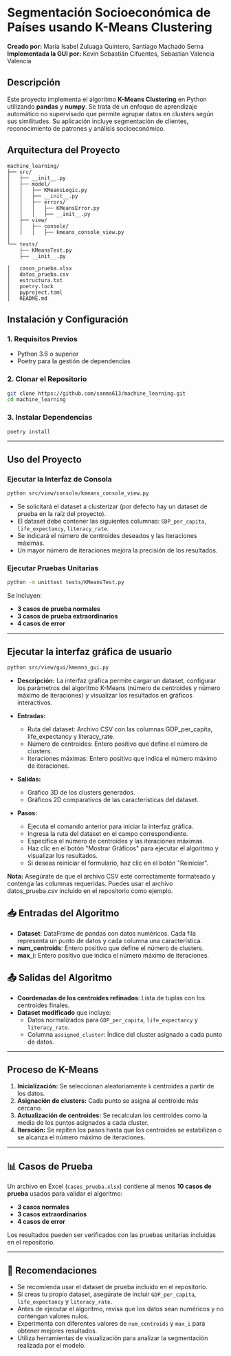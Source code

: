 # Segmentación Socioeconómica de Países usando K-Means Clustering

**Creado por:** María Isabel Zuluaga Quintero, Santiago Machado Serna
**Implementada la GUI por:** Kevin Sebastián Cifuentes, Sebastian Valencia Valencia

## Descripción

Este proyecto implementa el algoritmo **K-Means Clustering** en Python utilizando **pandas** y **numpy**. Se trata de un enfoque de aprendizaje automático no supervisado que permite agrupar datos en clusters según sus similitudes. Su aplicación incluye segmentación de clientes, reconocimiento de patrones y análisis socioeconómico.

## Arquitectura del Proyecto

```
machine_learning/
├── src/
│   ├── __init__.py
│   ├── model/
│   │   ├── KMeansLogic.py
│   │   ├── __init__.py
│   │   ├── errors/
│   │   │   ├── KMeansError.py
│   │   │   ├── __init__.py
│   ├── view/
│   │   ├── console/
│   │   │   ├── kmeans_console_view.py
│
└── tests/
    ├── KMeansTest.py
    ├── __init__.py

│   casos_prueba.xlsx
│   datos_prueba.csv
│   estructura.txt
│   poetry.lock
│   pyproject.toml
│   README.md
```

## Instalación y Configuración

### **1. Requisitos Previos**

- Python 3.6 o superior
- Poetry para la gestión de dependencias

### **2. Clonar el Repositorio**

```sh
git clone https://github.com/sanma613/machine_learning.git
cd machine_learning
```

### **3. Instalar Dependencias**

```sh
poetry install
```

---

## Uso del Proyecto

### **Ejecutar la Interfaz de Consola**

```sh
python src/view/console/kmeans_console_view.py
```

- Se solicitará el dataset a clusterizar (por defecto hay un dataset de prueba en la raíz del proyecto).
- El dataset debe contener las siguientes columnas: `GDP_per_capita`, `life_expectancy`, `literacy_rate`.
- Se indicará el número de centroides deseados y las iteraciones máximas.
- Un mayor número de iteraciones mejora la precisión de los resultados.

### **Ejecutar Pruebas Unitarias**

```sh
python -m unittest tests/KMeansTest.py
```

Se incluyen:

- **3 casos de prueba normales**
- **3 casos de prueba extraordinarios**
- **4 casos de error**

---

## **Ejecutar la interfaz gráfica de usuario**

```sh
python src/view/gui/kmeans_gui.py
```

- **Descripción:** La interfaz gráfica permite cargar un dataset, configurar los parámetros del algoritmo K-Means (número de centroides y número máximo de iteraciones) y visualizar los resultados en gráficos interactivos.

- **Entradas:**

  * Ruta del dataset: Archivo CSV con las columnas GDP_per_capita, life_expectancy y literacy_rate.
  * Número de centroides: Entero positivo que define el número de clusters.
  * Iteraciones máximas: Entero positivo que indica el número máximo de iteraciones.

- **Salidas:**

  * Gráfico 3D de los clusters generados.
  * Gráficos 2D comparativos de las características del dataset.

- **Pasos:**

  * Ejecuta el comando anterior para iniciar la interfaz gráfica.
  * Ingresa la ruta del dataset en el campo correspondiente.
  * Especifica el número de centroides y las iteraciones máximas.
  * Haz clic en el botón "Mostrar Gráficos" para ejecutar el algoritmo y visualizar los resultados.
  * Si deseas reiniciar el formulario, haz clic en el botón "Reiniciar".
  
**Nota:** Asegúrate de que el archivo CSV esté correctamente formateado y contenga las columnas requeridas. Puedes usar el archivo datos_prueba.csv incluido en el repositorio como ejemplo.

## 📥 Entradas del Algoritmo

- **Dataset**: DataFrame de pandas con datos numéricos. Cada fila representa un punto de datos y cada columna una característica.
- **num_centroids**: Entero positivo que define el número de clusters.
- **max_i**: Entero positivo que indica el número máximo de iteraciones.

## 📤 Salidas del Algoritmo

- **Coordenadas de los centroides refinados**: Lista de tuplas con los centroides finales.
- **Dataset modificado** que incluye:
  - Datos normalizados para `GDP_per_capita`, `life_expectancy` y `literacy_rate`.
  - Columna `assigned_cluster`: Índice del cluster asignado a cada punto de datos.

---

## Proceso de K-Means

1. **Inicialización:** Se seleccionan aleatoriamente `k` centroides a partir de los datos.
2. **Asignación de clusters:** Cada punto se asigna al centroide más cercano.
3. **Actualización de centroides:** Se recalculan los centroides como la media de los puntos asignados a cada cluster.
4. **Iteración:** Se repiten los pasos hasta que los centroides se estabilizan o se alcanza el número máximo de iteraciones.

---

## 📊 Casos de Prueba

Un archivo en Excel (`casos_prueba.xlsx`) contiene al menos **10 casos de prueba** usados para validar el algoritmo:

- **3 casos normales**
- **3 casos extraordinarios**
- **4 casos de error**

Los resultados pueden ser verificados con las pruebas unitarias incluidas en el repositorio.

---

## 📌 Recomendaciones

- Se recomienda usar el dataset de prueba incluido en el repositorio.
- Si creas tu propio dataset, asegúrate de incluir `GDP_per_capita`, `life_expectancy` y `literacy_rate`.
- Antes de ejecutar el algoritmo, revisa que los datos sean numéricos y no contengan valores nulos.
- Experimenta con diferentes valores de `num_centroids` y `max_i` para obtener mejores resultados.
- Utiliza herramientas de visualización para analizar la segmentación realizada por el modelo.
